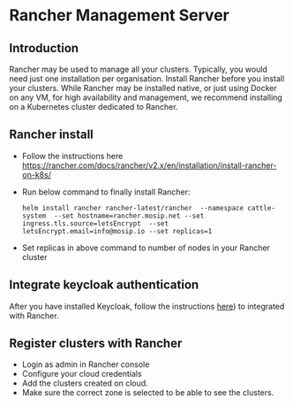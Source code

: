 # Rancher Management Server 

## Introduction
Rancher may be used to manage all your clusters.  Typically, you would need just one installation per organisation. 
Install Rancher before you install your clusters.  While Rancher may be installed native, or just using Docker on any VM, for high availability and management, we recommend installing on a Kubernetes cluster dedicated to Rancher.  

## Rancher install
* Follow the instructions here
https://rancher.com/docs/rancher/v2.x/en/installation/install-rancher-on-k8s/

* Run below command to finally install Rancher:
    ```
    helm install rancher rancher-latest/rancher  --namespace cattle-system  --set hostname=rancher.mosip.net --set ingress.tls.source=letsEncrypt  --set letsEncrypt.email=info@mosip.io --set replicas=1
    ```
* Set replicas in above command to number of nodes in your Rancher cluster
## Integrate keycloak authentication
After you have installed Keycloak, follow the instructions [here](https://rancher.com/docs/rancher/v2.5/en/admin-settings/authentication/keycloak/)) to integrated with Rancher.

## Register clusters with Rancher
* Login as admin in Rancher console 
* Configure your cloud credentials
* Add the clusters created on cloud.  
* Make sure the correct zone is selected to be able to see the clusters.

  
